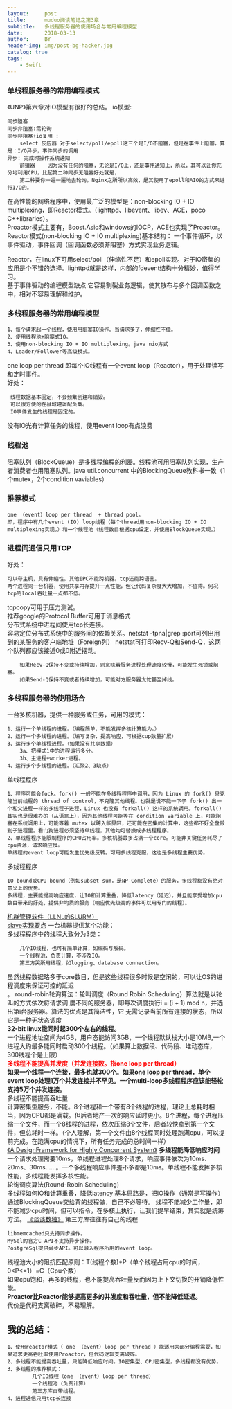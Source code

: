 ```yaml
---
layout:     post
title:      muduo阅读笔记之第3章
subtitle:   多线程服务器的使用场合与常用编程模型
date:       2018-03-13
author:     BY
header-img: img/post-bg-hacker.jpg
catalog: true
tags:
    - Swift
---
```



### 单线程服务器的常用编程模式

《UNP》第六章对IO模型有很好的总结。
io模型:

    同步阻塞
    同步非阻塞:需轮询
    同步非阻塞+io复用 :
        select 反应器 对于select/poll/epoll这三个是I/O不阻塞，但是在事件上阻塞，算是：I/O异步，事件同步的调用
    异步: 完成时操作系统通知 
        前摄器    因为没有任何的阻塞，无论是I/O上，还是事件通知上，所以，其可以让你充分地利用CPU，比起第二种同步无阻塞好处就是，
        第二种要你一遍一遍地去轮询。Nginx之所所以高效，是其使用了epoll和AIO的方式来进行I/O的。

在高性能的网络程序中，使用最广泛的模型是：non-blocking IO + IO multiplexing，即Reactor模式。（lighttpd、libevent、libev、ACE，poco C++libraries）。</br>
Proactor模式主要有，Boost.Asio和windows的IOCP，ACE也实现了Proactor。</br>
Reactor模式(non-blocking IO + IO multiplexing)基本结构： 一个事件循环，以事件驱动，事件回调（回调函数必须非阻塞）方式实现业务逻辑。</br>

Reactor，在linux下可用select/poll（伸缩性不足）和epoll实现。对于IO密集的应用是个不错的选择。lighttpd就是这样，内部的fdevent结构十分精妙，值得学习。</br>
基于事件驱动的编程模型缺点:它容易割裂业务逻辑，使其散布与多个回调函数之中，相对不容易理解和维护。</br>

### 多线程服务器的常用编程模型

    1、每个请求起一个线程，使用用阻塞IO操作。当请求多了，伸缩性不佳。
    2、使用线程池+阻塞式IO。
    3、使用non-blocking IO + IO multiplexing。java nio方式
    4、Leader/Follower等高级模式。
    
one loop per thread 即每个IO线程有一个event loop（Reactor），用于处理读写和定时事件。</br>
     好处：   
     
     线程数据基本固定，不会频繁创建和销毁。
     可以很方便的在县城建调配负载。
     IO事件发生的线程是固定的。
     
没有IO光有计算任务的线程，使用event loop有点浪费</br>
### 线程池</br>
阻塞队列（BlockQueue）是多线程编程的利器。线程池可用阻塞队列实现，生产者消费者也用阻塞队列。java util.concurrent 中的BlockingQueue教科书一致（1个mutex，2个condition vaviables）

### 推荐模式

    one （event）loop per thread  + thread pool。
    即，程序中有几个event (IO) loop线程（每个thread用non-blocking IO + IO multiplexing实现。）和一个线程池（线程数目根据cpu设定，并使用BlockQueue实现。）

### 进程间通信只用TCP </br>
好处：

    可以夸主机，具有伸缩性。其他IPC不能跨机器。tcp还能跨语言。
    两个进程同一台机器，使用共享内存提升一点性能，但让代码复杂度大大增加，不值得。何况tcp的local吞吐量一点都不低。
    
tcpcopy可用于压力测试。</br>
推荐google的Protocol Buffer可用于消息格式</br>
分布式系统中进程间使用tcp长连接。</br>
    容易定位分布式系统中的服务间的依赖关系。netstat -tpna|grep :port可列出用到的某服务的客户端地址（Foreign列）
    netstat可打印Recv-Q和Send-Q，这两个队列都应该接近0或0附近摆动。
    
        如果Recv-Q保持不变或持续增加，则意味着服务进程处理速度较慢，可能发生死锁或阻塞。
        如果Send-Q保持不变或者持续增加，可能对方服务器太忙甚至掉线。

### 多线程服务器的使用场合</br>
一台多核机器，提供一种服务或任务，可用的模式：

    1、运行一个单线程的进程。（编程简单，不能发挥多核计算能力。）
    2、运行一个多线程的进程。（编写复杂，提高响应，可根据cup数量扩展）
    3、运行多个单线程进程。（如果没有共享数据）
        3a、把模式1中的进程运行多分。
        3b、主进程+worker进程。
    4、运行多个多线程的进程。（汇聚2、3缺点）
    
单线程程序

    1、程序可能会fock。fork() 一般不能在多线程程序中调用，因为 Linux 的 fork() 只克隆当前线程的 thread of control，不克隆其他线程。也就是说不能一下子 fork() 出一个和父进程一样的多线程子进程，Linux 也没有 forkall() 这样的系统调用。forkall() 其实也是很难办的（从语意上），因为其他线程可能等在 condition variable 上，可能阻塞在系统调用上，可能等着 mutex 以跨入临界区，还可能在密集的计算中，这些都不好全盘搬到子进程里。看门狗进程必须坚持单线程，其他均可替换成多线程程序。
    2、单线程程序能限制程序的CPU占用率。多核机器最多占满一个core。可能非关键任务耗尽了cpu资源，请求响应慢。
    单线程的event loop可能发生优先级反转。可用多线程克服，这也是多线程主要优势。
多线程程序

    IO bound或CPU bound（例如subset sum，是NP-Complete）的服务，多线程都没有绝对意义上的优势。
    多线程，主要能提高响应速度，让IO和计算重叠，降低latency（延迟），并且能享受增加cpu数目带来的好处，提供非均质的服务（响应优先级高的事件可以用专门的线程）。

[机群管理软件（LLNL的SLURM）](https://computing.llnl.gov/tutorials/linux_clusters/)</br>
[slave实现要点](http://www.slideshare.net/chenshuo/zurg-part-1)
一台机器提供某个功能：</br>
    多线程程序中的线程大致分为3类：
    
        几个IO线程，也可有简单计算，如编码与解码。
        一个线程池，负责计算，不涉及IO。
        第三方哭所用线程，如logging、database connection。

虽然线程数据略多于core数目，但是这些线程很多时候是空闲的，可以让OS的进程调度来保证可控的延迟</br>。
round-robin轮询算法：轮叫调度（Round Robin Scheduling）算法就是以轮叫的方式依次将请求调		  度不同的服务器，即每次调度执行i = (i + 1) mod n，并选出第i台服务器。算法的优点是其简洁性，它  无需记录当前所有连接的状态，所以它是一种无状态调度</br>
**32-bit linux能同时起300个左右的线程。**</br>
    一个进程地址空间为4GB，用户态能访问3GB，一个线程默认栈大小是10MB,一个进程大约最多能同时启动300个线程。（如果算上数据段、代码段、堆动态库，300线程个是上限）</br>
<font color=red>**多线程不能提高并发度（并发连接数。指one loop per thread）**</font></br>
    **如果一个线程一个连接，最多也就300个。如果one loop per thread，单个event loop处理1万个并发连接并不罕见。一个multi-loop多线程程序应该能轻松支持5万个并发连接。**</br>
多线程不能提高吞吐量</br>
    计算密集型服务，不能。8个进程和一个带有8个线程的进程，理论上总耗时相当，因为CPU都是满载。但后者地产一次的响应延时更小。8个进程，每个进程压缩一个文件，而一个8线程的进程，依次压缩8个文件，后者较快拿到第一个文件，但总耗时一样。（个人理解，第一个文件由8个线程同时处理跑满cpu，可以提前完成。在跑满cpu的情况下，所有任务完成的总时间一样）</br>
[《A DesignFramework for Highly Concurrent System》](https://people.eecs.berkeley.edu/~culler/papers/events.pdf)
**多线程能降低响应时间**</br>
    一个请求处理需要10ms，单线程进程处理8个请求，响应事件依次为10ms、20ms、30ms……。一个多线程响应事件差不多都是10ms。单线程不能发挥多核性能，多线程能发挥多核性能。</br>
    轮询调度算法(Round-Robin Scheduling)</br>
多线程如何IO和计算重叠，降低latency
基本思路是，把IO操作（通常是写操作）通过BlockingQueue交给背的线程做，自己不必等待。
    线程不能减少工作量，即不能减少cpu时间，但可以指令，在多核上执行，让我们提早结束，其实就是统筹方法。
[《谈谈数独》](http://blog.csdn.net/Solstice/article/details/2096209)
第三方库往往有自己的线程

    libmemcached只支持同步操作。
    MySql的官方C API不支持异步操作。
    PostgreSql提供异步API。可以融入程序所用的event loop。
    
线程池大小的阻抗匹配原则：T(线程个数)*P（单个线程占用cpu的时间，0<P<=1）=C（Cpu个数）</br>
    如果cpu饱和，再多的线程，也不能提高吞吐量反而因为上下文切换的开销降低性能。</br>
    **Proactor比Reactor能够提高更多的并发度和吞吐量，但不能降低延迟。**</br>
    代价是代码支离破碎，不易理解。</br>

## 我的总结：
    1、使用reactor模式（ one （event）loop per thread ）能适用大部分编程需要，如果追求更高吞吐率使用Proactor，但代码逻辑支离破碎。
    2、多线程不能提高吞吐量，只能降低响应时间。IO密集型、CPU密集型，多线程都没有优势。
    3、多线程的推荐模式：
            几个IO线程（one （event）loop per thread）
            一个线程池（负责计算）
            第三方库自带线程。
    4、进程通信只用tcp长连接


